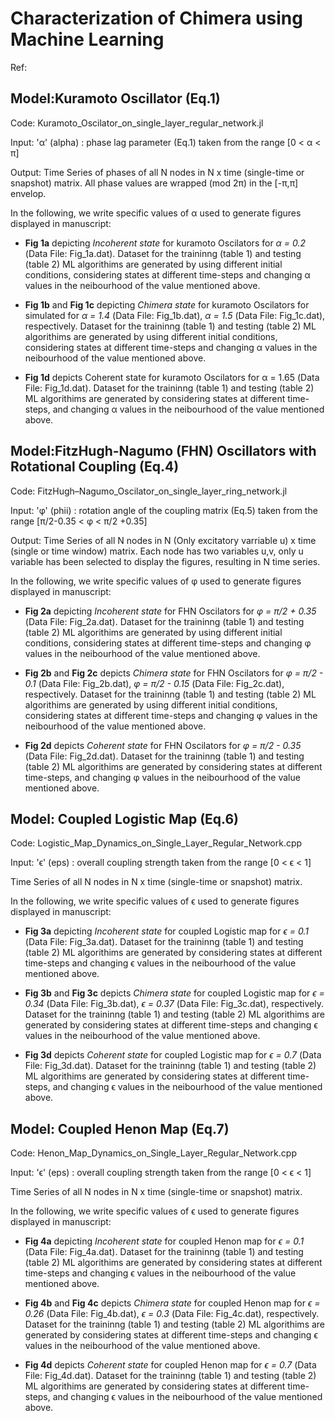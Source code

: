 # Characterization of Chimera using Machine Learning

Ref: 

## Model:Kuramoto Oscillator (Eq.1)

Code: Kuramoto_Oscilator_on_single_layer_regular_network.jl

Input:   'α' (alpha) : phase lag parameter (Eq.1) taken from the range [0 < α < π]

Output: Time Series of phases of all N nodes in N x time (single-time or snapshot) matrix. All phase values are wrapped (mod 2π) in the [-π,π] envelop. 

In the following, we write specific values of α used to generate figures displayed in manuscript:

* **Fig 1a** depicting *Incoherent state* for kuramoto Oscilators for *α = 0.2* (Data File: Fig_1a.dat). Dataset for the traininng (table 1) and testing (table 2) ML algorithims are generated by using different initial conditions, considering states at different time-steps and changing α values in the neibourhood of the value mentioned above.

* **Fig 1b** and **Fig 1c** depicting *Chimera state* for kuramoto Oscilators for simulated for *α = 1.4* (Data File: Fig_1b.dat), *α = 1.5* (Data File: Fig_1c.dat), respectively. Dataset for the traininng (table 1) and testing (table 2) ML algorithims are generated by using different initial conditions, considering states at different time-steps and changing α values in the neibourhood of the value mentioned above.

* **Fig 1d** depicts Coherent state for kuramoto Oscilators for α = 1.65 (Data File: Fig_1d.dat). Dataset for the traininng (table 1) and testing (table 2) ML algorithims are generated by considering states at different time-steps, and changing α values in the neibourhood of the value mentioned above.

## Model:FitzHugh-Nagumo (FHN) Oscillators with Rotational Coupling (Eq.4)

Code: FitzHugh–Nagumo_Oscilator_on_single_layer_ring_network.jl

Input:   'φ' (phii)  : rotation angle of the coupling matrix (Eq.5) taken from the range [π/2-0.35 < φ < π/2 +0.35]

Output: Time Series of all N nodes in N (Only excitatory varriable u) x time (single or time window) matrix. Each node has two variables u,v, only u variable has been selected to display the figures, resulting in N time series.

In the following, we write specific values of φ used to generate figures displayed in manuscript:

* **Fig 2a** depicting *Incoherent state* for FHN Oscilators for *φ = π/2 + 0.35* (Data File: Fig_2a.dat). Dataset for the traininng (table 1) and testing (table 2) ML algorithims are generated by using different initial conditions, considering states at different time-steps and changing φ values in the neibourhood of the value mentioned above.

* **Fig 2b** and **Fig 2c** depicts *Chimera state* for FHN Oscilators for *φ = π/2 - 0.1* (Data File: Fig_2b.dat), *φ = π/2 - 0.15* (Data File: Fig_2c.dat), respectively. Dataset for the traininng (table 1) and testing (table 2) ML algorithims are generated by using different initial conditions, considering states at different time-steps and changing φ values in the neibourhood of the value mentioned above.

* **Fig 2d** depicts *Coherent state* for FHN Oscilators for *φ = π/2 - 0.35* (Data File: Fig_2d.dat). Dataset for the traininng (table 1) and testing (table 2) ML algorithims are generated by considering states at different time-steps, and changing φ values in the neibourhood of the value mentioned above.

## Model: Coupled Logistic Map (Eq.6)

Code: Logistic_Map_Dynamics_on_Single_Layer_Regular_Network.cpp

Input:   'ϵ' (eps)  : overall coupling strength taken from the range [0 < ϵ < 1]

Time Series of all N nodes in N x time (single-time or snapshot) matrix. 

In the following, we write specific values of ϵ used to generate figures displayed in manuscript:

* **Fig 3a** depicting *Incoherent state* for coupled Logistic map for *ϵ = 0.1* (Data File: Fig_3a.dat). Dataset for the traininng (table 1) and testing (table 2) ML algorithims are generated by considering states at different time-steps and changing ϵ values in the neibourhood of the value mentioned above.

* **Fig 3b** and **Fig 3c** depicts *Chimera state* for coupled Logistic map for *ϵ = 0.34* (Data File: Fig_3b.dat), *ϵ = 0.37* (Data File: Fig_3c.dat), respectively. Dataset for the traininng (table 1) and testing (table 2) ML algorithims are generated by considering states at different time-steps and changing ϵ values in the neibourhood of the value mentioned above.

* **Fig 3d** depicts *Coherent state* for coupled Logistic map for *ϵ = 0.7* (Data File: Fig_3d.dat). Dataset for the traininng (table 1) and testing (table 2) ML algorithims are generated by considering states at different time-steps, and changing ϵ values in the neibourhood of the value mentioned above.

## Model: Coupled Henon Map (Eq.7)

Code: Henon_Map_Dynamics_on_Single_Layer_Regular_Network.cpp

Input:   'ϵ' (eps)  : overall coupling strength taken from the range [0 < ϵ < 1]

Time Series of all N nodes in N x time (single-time or snapshot) matrix. 

In the following, we write specific values of ϵ used to generate figures displayed in manuscript:

* **Fig 4a** depicting *Incoherent state* for coupled Henon map for *ϵ = 0.1* (Data File: Fig_4a.dat). Dataset for the traininng (table 1) and testing (table 2) ML algorithims are generated by considering states at different time-steps and changing ϵ values in the neibourhood of the value mentioned above.

* **Fig 4b** and **Fig 4c** depicts *Chimera state* for coupled Henon map for *ϵ = 0.26* (Data File: Fig_4b.dat), *ϵ = 0.3* (Data File: Fig_4c.dat), respectively. Dataset for the traininng (table 1) and testing (table 2) ML algorithims are generated by considering states at different time-steps and changing ϵ values in the neibourhood of the value mentioned above.

* **Fig 4d** depicts *Coherent state* for coupled Henon map for *ϵ = 0.7* (Data File: Fig_4d.dat). Dataset for the traininng (table 1) and testing (table 2) ML algorithims are generated by considering states at different time-steps, and changing ϵ values in the neibourhood of the value mentioned above.

